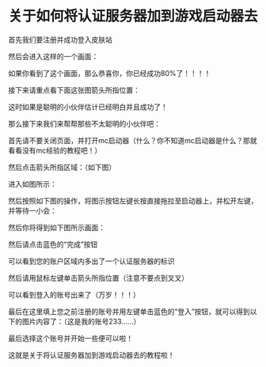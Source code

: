 # 关于如何将认证服务器加到游戏启动器去 
首先我们要注册并成功登入皮肤站

然后会进入这样的一个画面：



如果你看到了这个画面，那么恭喜你，你已经成功80%了！！！！ 

接下来请重点看下面这张图箭头所指位置：



这时如果是聪明的小伙伴估计已经明白并且成功了！

那么接下来我们来帮帮那些不太聪明的小伙伴吧：

首先请不要关闭页面，并打开mc启动器（什么？你不知道mc启动器是什么？那就看看没有mc经验的教程吧！）

然后点击箭头所指区域：（如下图）



进入如图所示：



然后按照如下图的操作，将图示按钮左键长按直接拖拉至启动器上，并松开左键，并等待一小会：



 

然后你将得到如下图所示画面：



然后请点击蓝色的“完成”按钮



可以看到您的账户区域内多出了一个认证服务器的标识

然后请用鼠标左键单击箭头所指位置（注意不要点到叉叉）



可以看到登入的账号出来了（万岁！！！）

最后在这里填上您之前注册的账号并用左键单击蓝色的“登入”按钮，就可以得到以下的图片内容了：（这是我的账号233......）



最后选择这个账号并开始一些便可以啦！

这就是关于将认证服务器加到游戏启动器去的教程啦！

 
